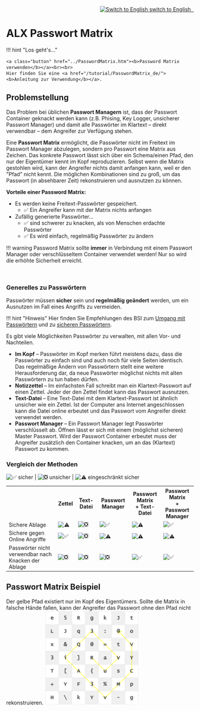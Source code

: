 <div style="text-align:right">
    <a href="/"><img class="emojione" src="https://cdn.jsdelivr.net/emojione/assets/svg/1f1ec-1f1e7.svg" title="Switch to English"> switch to English &nbsp; </a>
</div>

# ALX Passwort Matrix


!!! hint "Los geht's..."

    <a class="button" href="../PasswordMatrix.htm"><b>Password Matrix verwenden</b></a><br><br>
    Hier finden Sie eine <a href="/tutorial/PasswordMatrix_de/"><b>Anleitung zur Verwendung</b></a>.

## Problemstellung

Das Problem bei üblichen **Passwort Managern** ist, dass der Passwort Container geknackt werden kann (z.B. Phising, Key Logger, unsicherer Passwort Manager) und damit alle Passwörter im Klartext &ndash; direkt verwendbar &ndash; dem Angreifer zur Verfügung stehen.

Eine **Passwort Matrix** ermöglicht, die Passwörter nicht im Freitext im Passwort Manager abzulegen, sondern pro Passwort eine Matrix aus Zeichen. Das konkrete Passwort lässt sich über ein Schema/einen Pfad, den nur der Eigentümer kennt im Kopf reproduzieren. Selbst wenn die Matrix gestohlen wird, kann der Angreifer nichts damit anfangen kann, weil er den "Pfad" nicht kennt. Die möglichen Kombinationen sind zu groß, um das Passwort (in absehbarer Zeit) rekonstruieren und ausnutzen zu können.

**Vorteile einer Password Matrix:**

- Es werden keine Freitext-Passwörter gespeichert.
    - :white_check_mark: Ein Angreifer kann mit der Matrix nichts anfangen
- Zufällig generierte Passwörter...
    - :white_check_mark: sind schwerer zu knacken, als von Menschen erdachte Passwörter
    - :white_check_mark: Es wird einfach, regelmäßig Passwörter zu ändern

!!! warning
    Password Matrix sollte **immer** in Verbindung mit einem Passwort Manager oder verschlüsseltem Container verwendet werden! Nur so wird die erhöhte Sicherheit erreicht.

<br>

### Generelles zu Passwörtern

Passwörter müssen **sicher** sein und **regelmäßig geändert** werden, um ein Ausnutzen im Fall eines Angriffs zu vermeiden.

!!! hint "Hinweis"
    Hier finden Sie Empfehlungen des BSI zum [Umgang mit Passwörtern](https://www.bsi-fuer-buerger.de/BSIFB/DE/Empfehlungen/Passwoerter/Umgang/umgang_node.html) und zu [sicheren Passwörtern](https://www.bsi-fuer-buerger.de/BSIFB/DE/Empfehlungen/Passwoerter/passwoerter_node.html).

Es gibt viele Möglichkeiten Passwörter zu verwalten, mit allen Vor- und Nachteilen.

- **Im Kopf** &ndash; Passwörter im Kopf merken führt meistens dazu, dass die Passwörter zu einfach sind und auch noch für viele Seiten identisch. Das regelmäßige Ändern von Passwörtern stellt eine weitere Herausforderung dar, da neue Passwörter möglichst nichts mit alten Passwörtern zu tun haben dürfen.
- **Notizzettel** &ndash; Im einfachsten Fall schreibt man ein Klartext-Passwort auf einen Zettel. Jeder der den Zettel findet kann das Passwort ausnutzen.
- **Text-Datei** &ndash; Eine Text-Datei mit dem Klartext-Passwort ist ähnlich unsicher wie ein Zettel. Ist der Computer ans Internet angeschlossen kann die Datei online erbeutet und das Passwort vom Angreifer direkt verwendet werden.
- **Passwort Manager** &ndash; Ein Passwort Manager legt Passwörter verschlüsselt ab. Öffnen lässt er sich mit einem (möglichst sicheren) Master Passwort. Wird der Passwort Container erbeutet muss der Angreifer zusätzlich den Container knacken, um an das (Klartext) Passwort zu kommen.


### Vergleich der Methoden

<img title="" alt="✅" class="emojione" src="https://cdn.jsdelivr.net/emojione/assets/svg/2705.svg"> sicher | <img title="" alt="❎" class="emojione" src="https://cdn.jsdelivr.net/emojione/assets/svg/274e.svg"> unsicher | 
<img title="" alt="⚠️" class="emojione" src="https://cdn.jsdelivr.net/emojione/assets/svg/26a0.svg"> eingeschränkt sicher

<table>
    <tr>
        <th></th>
        <th>Zettel</th>
        <th>Text-Datei </th>
        <th>Passwort Manager</th>
        <th>Passwort Matrix<br>+ Text-Datei </th>
        <th>Passwort Matrix<br>+ Passwort Manager</th>
    </tr>
    <tr>
        <td title="Ist die Art der Ablage sicher?">Sichere Ablage</td>
        <td><img title="Ein Zettel ist nicht unbedingt unsicher, z.B. wenn er in einem Safe gelagert wird" alt="⚠️" class="emojione" src="https://cdn.jsdelivr.net/emojione/assets/svg/26a0.svg"></td>
        <td><img title="Eine Text-Datei kann direkt gelesen werden" alt="❎" class="emojione" src="https://cdn.jsdelivr.net/emojione/assets/svg/274e.svg"></td>
        <td><img title="Ein Passwort Manager legt die Passwörter verschlüsselt ab" alt="✅" class="emojione" src="https://cdn.jsdelivr.net/emojione/assets/svg/2705.svg"></td>
        <td><img title="Eine Text-Datei kann direkt gelesen werden. Mit der Passwort Matrix kann das Passwort allerdings nicht direkt verwendet werden."alt="⚠️" class="emojione" src="https://cdn.jsdelivr.net/emojione/assets/svg/26a0.svg"></td>
        <td><img title="Ein Passwort Manager legt die Passwörter verschlüsselt ab" alt="✅" class="emojione" src="https://cdn.jsdelivr.net/emojione/assets/svg/2705.svg"></td>
    </tr>
    <tr>
        <td title="">Sichere gegen Online Angriffe</td>
        <td><img title="Da die Daten nicht auf dem Computer liegen ist ein Online Angriff unmöglich" alt="✅" class="emojione" src="https://cdn.jsdelivr.net/emojione/assets/svg/2705.svg"></td>
        <td><img title="Ist der Computer mit dem Internet verbunden können die Passwörter bei einem Angriff direkt aus der Datei gelesen werden." alt="❎" class="emojione" src="https://cdn.jsdelivr.net/emojione/assets/svg/274e.svg"></td>
        <td><img title="Der Passwort Container kann zwar zugegriffen werden, die Daten sind allerdings verschlüsselt. Die Verschlüsselung muss separat geknackt werden." alt="⚠️" class="emojione" src="https://cdn.jsdelivr.net/emojione/assets/svg/26a0.svg"></td>
        <td><img title="Ist der Computer mit dem Internet verbunden können die Passwörter bei einem Angriff direkt aus der Datei gelesen werden. Mit der Passwort Matrix kann das Passwort allerdings nicht direkt verwendet werden." alt="⚠️" class="emojione" src="https://cdn.jsdelivr.net/emojione/assets/svg/26a0.svg"></td>
        <td><img title="Der Passwort Container kann zwar zugegriffen werden, die Daten sind allerdings verschlüsselt. Die Verschlüsselung muss separat geknackt werden. Mit der Passwort Matrix kann das Passwort allerdings nicht direkt verwendet werden." alt="⚠️" class="emojione" src="https://cdn.jsdelivr.net/emojione/assets/svg/26a0.svg"></td>
    </tr>
    <tr>
        <td title="">Passwörter nicht verwendbar nach Knacken der Ablage</td>
        <td><img title="Klartext Passwörter können direkt verwendet werden" alt="❎" class="emojione" src="https://cdn.jsdelivr.net/emojione/assets/svg/274e.svg"></td>
        <td><img title="Klartext Passwörter können direkt verwendet werden" alt="❎" class="emojione" src="https://cdn.jsdelivr.net/emojione/assets/svg/274e.svg"></td>
        <td><img title="Klartext Passwörter können direkt verwendet werden" alt="❎" class="emojione" src="https://cdn.jsdelivr.net/emojione/assets/svg/274e.svg"></td>
        <td><img title="Mit der Passwort Matrix kann das Passwort nicht direkt verwendet werden" alt="✅" class="emojione" src="https://cdn.jsdelivr.net/emojione/assets/svg/2705.svg"></td>
        <td><img title="Mit der Passwort Matrix kann das Passwort nicht direkt verwendet werden" alt="✅" class="emojione" src="https://cdn.jsdelivr.net/emojione/assets/svg/2705.svg"></td>
    </tr>
</table>

## Passwort Matrix Beispiel
Der gelbe Pfad existiert nur im Kopf des Eigentümers. Sollte die Matrix in falsche Hände fallen, kann der Angreifer das Passwort ohne den Pfad nicht rekonstruieren.
<img src="/tutorial/images/passwordMatrix_anim.gif" width="50%">